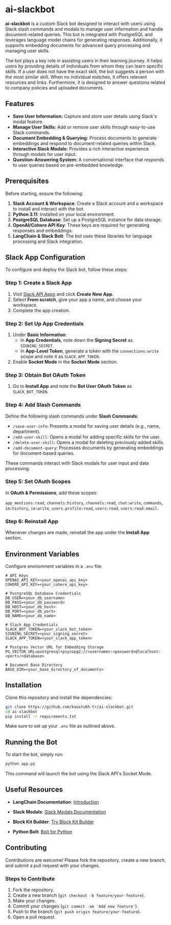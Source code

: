 # ai-slackbot

**ai-slackbot** is a custom Slack bot designed to interact with users using Slack slash commands and modals to manage user information and handle document-related queries. This bot is integrated with PostgreSQL and leverages language model chains for generating responses. Additionally, it supports embedding documents for advanced query processing and managing user skills.

The bot plays a key role in assisting users in their learning journey. It helps users by providing details of individuals from whom they can learn specific skills. If a user does not have the exact skill, the bot suggests a person with the most similar skill. When no individual matches, it offers relevant resources and links. Furthermore, it is designed to answer questions related to company policies and uploaded documents.

## Features

- **Save User Information:** Capture and store user details using Slack's modal feature.
- **Manage User Skills:** Add or remove user skills through easy-to-use Slack commands.
- **Document Embedding & Querying:** Process documents to generate embeddings and respond to document-related queries within Slack.
- **Interactive Slack Modals:** Provides a rich interactive experience through modals for user input.
- **Question-Answering System:** A conversational interface that responds to user queries based on pre-embedded knowledge.

## Prerequisites

Before starting, ensure the following:

1. **Slack Account & Workspace**: Create a Slack account and a workspace to install and interact with the bot.
2. **Python 3.11**: Installed on your local environment.
3. **PostgreSQL Database**: Set up a PostgreSQL instance for data storage.
4. **OpenAI/Cohere API Key**: These keys are required for generating responses and embeddings.
5. **LangChain & Slack Bolt**: The bot uses these libraries for language processing and Slack integration.

## Slack App Configuration

To configure and deploy the Slack bot, follow these steps:

### Step 1: Create a Slack App
1. Visit [Slack API Apps](https://api.slack.com/apps) and click **Create New App**.
2. Select **From scratch**, give your app a name, and choose your workspace.
3. Complete the app creation.

### Step 2: Set Up App Credentials
1. Under **Basic Information**:
   - In **App Credentials**, note down the **Signing Secret** as `SIGNING_SECRET`.
   - In **App-Level Token**, generate a token with the `connections:write` scope and note it as `SLACK_APP_TOKEN`.
2. Enable **Socket Mode** in the **Socket Mode** section.

### Step 3: Obtain Bot OAuth Token
1. Go to **Install App** and note the **Bot User OAuth Token** as `SLACK_BOT_TOKEN`.

### Step 4: Add Slash Commands
Define the following slash commands under **Slash Commands**:

- `/save-user-info`: Presents a modal for saving user details (e.g., name, department).
- `/add-user-skill`: Opens a modal for adding specific skills for the user.
- `/delete-user-skill`: Opens a modal for deleting previously added skills.
- `/add-document-query`: Processes documents by generating embeddings for document-based queries.

These commands interact with Slack modals for user input and data processing.

### Step 5: Set OAuth Scopes
In **OAuth & Permissions**, add these scopes:

`app_mentions:read`, `channels:history`, `channels:read`, `chat:write`, `commands`, `im:history`, `im:write`, `users.profile:read`, `users:read`, `users:read.email`.

### Step 6: Reinstall App
Whenever changes are made, reinstall the app under the **Install App** section.

## Environment Variables

Configure environment variables in a `.env` file:

```env
# API Keys
OPENAI_API_KEY=<your_openai_api_key>
COHERE_API_KEY=<your_cohere_api_key>

# PostgreSQL Database Credentials
DB_USER=<your_db_username>
DB_PASS=<your_db_password>
DB_HOST=<your_db_host>
DB_PORT=<your_db_port>
DB_NAME=<your_db_name>

# Slack App Credentials
SLACK_BOT_TOKEN=<your_slack_bot_token>
SIGNING_SECRET=<your_signing_secret>
SLACK_APP_TOKEN=<your_slack_app_token>

# Postgres Vector URL for Embedding Storage
PG_VECTOR_URL=postgresql+psycopg2://<username>:<password>@localhost:<port>/<database>

# Document Base Directory
BASE_DIR=<your_base_directory_of_documents>
```

## Installation

Clone this repository and install the dependencies:

```bash
git clone https://github.com/kaustubh-tr/ai-slackbot.git
cd ai-slackbot
pip install -r requirements.txt
```

Make sure to set up your `.env` file as outlined above.

## Running the Bot

To start the bot, simply run:

```bash
python app.py
```

This command will launch the bot using the Slack API's Socket Mode.

## Useful Resources

- **LangChain Documentation**: [Introduction](https://python.langchain.com/v0.2/docs/introduction/)
- **Slack Modals**: [Slack Modals Documentation](https://api.slack.com/surfaces/modals)

- **Block Kit Builder**: [Try Block Kit Builder](https://app.slack.com/block-kit-builder/)
- **Python Bolt**: [Bolt for Python](https://slack.dev/bolt-python/)

## Contributing

Contributions are welcome! Please fork the repository, create a new branch, and submit a pull request with your changes.

### Steps to Contribute

1. Fork the repository.
2. Create a new branch (`git checkout -b feature/your-feature`).
3. Make your changes.
4. Commit your changes (`git commit -am 'Add new feature'`).
5. Push to the branch (`git push origin feature/your-feature`).
6. Open a pull request.
